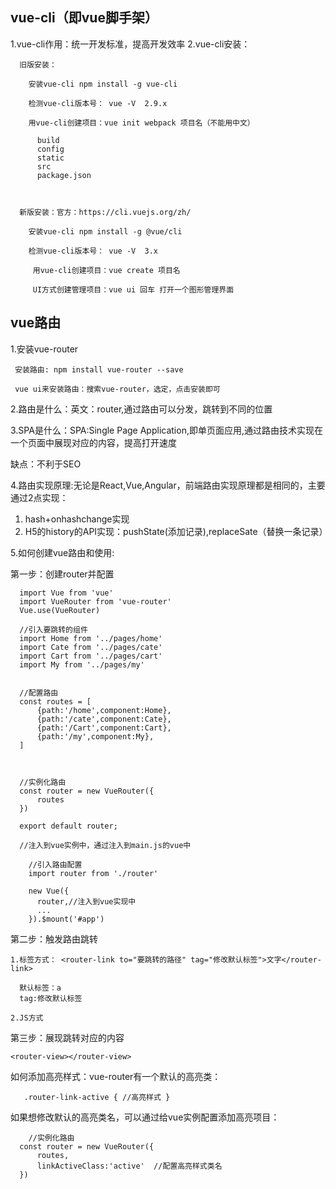 ## vue-cli（即vue脚手架）

   1.vue-cli作用：统一开发标准，提高开发效率
   2.vue-cli安装：

      旧版安装：
       
        安装vue-cli npm install -g vue-cli

        检测vue-cli版本号： vue -V  2.9.x

        用vue-cli创建项目：vue init webpack 项目名（不能用中文）

          build
          config
          static
          src
          package.json



      新版安装：官方：https://cli.vuejs.org/zh/

        安装vue-cli npm install -g @vue/cli

        检测vue-cli版本号： vue -V  3.x

         用vue-cli创建项目：vue create 项目名

         UI方式创建管理项目：vue ui 回车 打开一个图形管理界面


## vue路由

 1.安装vue-router

 ```
  安装路由: npm install vue-router --save

  vue ui来安装路由：搜索vue-router，选定，点击安装即可

```

2.路由是什么：英文：router,通过路由可以分发，跳转到不同的位置

3.SPA是什么：SPA:Single Page Application,即单页面应用,通过路由技术实现在一个页面中展现对应的内容，提高打开速度

   缺点：不利于SEO

4.路由实现原理:无论是React,Vue,Angular，前端路由实现原理都是相同的，主要通过2点实现：

   1. hash+onhashchange实现
   2. H5的history的API实现：pushState(添加记录),replaceSate（替换一条记录）
    

5.如何创建vue路由和使用:

   第一步：创建router并配置

      import Vue from 'vue'
      import VueRouter from 'vue-router'
      Vue.use(VueRouter)

      //引入要跳转的组件
      import Home from '../pages/home'
      import Cate from '../pages/cate'
      import Cart from '../pages/cart'
      import My from '../pages/my'


      //配置路由
      const routes = [
          {path:'/home',component:Home},
          {path:'/cate',component:Cate},
          {path:'/Cart',component:Cart},
          {path:'/my',component:My},
      ]



      //实例化路由
      const router = new VueRouter({
          routes
      })

      export default router;

      //注入到vue实例中，通过注入到main.js的vue中

        //引入路由配置
        import router from './router'

        new Vue({
          router,//注入到vue实现中
          ...
        }).$mount('#app')


  第二步：触发路由跳转

    1.标签方式： <router-link to="要跳转的路径" tag="修改默认标签">文字</router-link>

      默认标签：a
      tag:修改默认标签

    2.JS方式

  第三步：展现跳转对应的内容

    <router-view></router-view>


  如何添加高亮样式：vue-router有一个默认的高亮类： 

```
   .router-link-active { //高亮样式 }

```

   如果想修改默认的高亮类名，可以通过给vue实例配置添加高亮项目：
```
    //实例化路由
  const router = new VueRouter({
      routes,
      linkActiveClass:'active'  //配置高亮样式类名
  })
```

     


   

